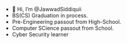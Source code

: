 - 👋 Hi, I’m @JawwadSiddiquii
- BS(CS) Graduation in process.
- Pre-Engineering passout from High-School.
- Computer SCience passout from School.
- Cyber Security learner 
<!---
JawwadSiddiquii/JawwadSiddiquii is a ✨ special ✨ repository because its `README.md` (this file) appears on your GitHub profile.
You can click the Preview link to take a look at your changes.
--->
